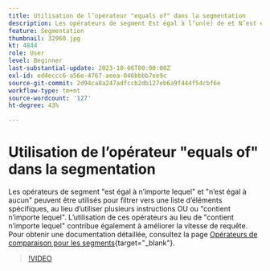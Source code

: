 ```yaml
---
title: Utilisation de l’opérateur "equals of" dans la segmentation
description: Les opérateurs de segment Est égal à lʼun(e) de et N’est égal à aucun des ont été ajoutés au Créateur de segments. Utilisez ces opérateurs pour filtrer une liste d’éléments spécifiques, au lieu d’utiliser plusieurs instructions OR ou Contient n’importe lequel. L’utilisation de ces opérateurs à la place de Contient n’importe lequel permet également d’améliorer la vitesse des requêtes.
feature: Segmentation
thumbnail: 32960.jpg
kt: 4844
role: User
level: Beginner
last-substantial-update: 2023-10-06T00:00:00Z
exl-id: ed4eccc6-a56e-4767-aeea-046bbbb7ee9c
source-git-commit: 2d94ca8a247adfccb2db127eb6a9f444f54cbf6e
workflow-type: tm+mt
source-wordcount: '127'
ht-degree: 43%

---
```


# Utilisation de l’opérateur &quot;equals of&quot; dans la segmentation

Les opérateurs de segment &quot;est égal à n’importe lequel&quot; et &quot;n’est égal à aucun&quot; peuvent être utilisés pour filtrer vers une liste d’éléments spécifiques, au lieu d’utiliser plusieurs instructions OU ou &quot;contient n’importe lequel&quot;. L’utilisation de ces opérateurs au lieu de &quot;contient n’importe lequel&quot; contribue également à améliorer la vitesse de requête. Pour obtenir une documentation détaillée, consultez la page [Opérateurs de comparaison pour les segments](https://experienceleague.adobe.com/docs/analytics/components/segmentation/segment-reference/seg-operators.html?lang=fr){target="_blank"}.

>[!VIDEO](https://video.tv.adobe.com/v/32960/?quality=12&learn=on)
